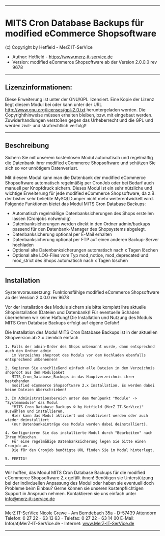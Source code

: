 <hr /> 

MITS Cron Database Backups für modified eCommerce Shopsoftware
================
(c) Copyright by Hetfield - MerZ IT-SerVice

- Author: 	Hetfield - https://www.merz-it-service.de
- Version: 	modified eCommerce Shopsoftware ab der Version 2.0.0.0 rev 9678

<hr />

Lizenzinformationen:
-------------
Diese Erweiterung ist unter der GNU/GPL lizensiert. Eine Kopie der Lizenz liegt diesem Modul bei
oder kann unter der URL http://www.gnu.org/licenses/gpl-2.0.txt heruntergeladen werden. Die
Copyrighthinweise müssen erhalten bleiben, bzw. mit eingebaut werden. Zuwiderhandlungen verstoßen
gegen das Urheberrecht und die GPL und werden zivil- und strafrechtlich verfolgt!

<hr />

Beschreibung
-------------
Sichern Sie mit unserem kostenlosen Modul automatisch und regelmäßig die Datenbank ihrer modified eCommerce Shopsoftware und schützen Sie sich so vor unnötigem Datenverlust.

Mit diesem Modul kann man die Datenbank der modified eCommerce Shopsoftware automatisch regelmäßig per CronJob oder bei Bedarf auch manuell per Knopfdruck sichern. Dieses Modul ist ein sehr nützliche und wichtige Erweiterung für jede modified eCommerce Shopsoftware, da z.B. der bisher sehr beliebte MySQLDumper nicht mehr weiterentwickelt wird.
Folgende Funktionen bietet das Modul MITS Cron Database Backups:

- Automatisch regelmäßige Datenbanksicherungen des Shops erstellen lassen (Cronjobs notwendig)
- Datenbanksicherungen werden direkt in den Ordner admin/backups passend für den Datenbank-Manager des Shopsystems abgelegt.
- Datenbanksicherung optional per E-Mail erhalten
- Datenbanksicherung optional per FTP auf einen anderen Backup-Server hochladen
- Optional alte Datenbanksicherungen automatisch nach x Tagen löschen
- Optional alte LOG-Files vom Typ mod_notice, mod_deprecated und mod_strict des Shops automatisch nach x Tagen löschen
    
<hr />

Installation
-------------
Systemvoraussetzung: Funktionsfähige modified eCommerce Shopsoftware ab der Version 2.0.0.0 rev 9678

Vor der Installation des Moduls sichern sie bitte komplett ihre aktuelle Shopinstallation (Dateien und Datenbank)!
Für eventuelle Schäden übernehmen wir keine Haftung!
Die Installation und Nutzung des Moduls MITS Cron Database Backups erfolgt auf eigene Gefahr!

Die Installation des Modul MITS Cron Database Backups ist in der aktuellen Shopversion ab 2.x ziemlich einfach.

    1. Falls der admin-Order des Shops unbenannt wurde, dann entsprechnd auch den Ordner admin 
       im Verzeichns shoproot des Moduls vor dem Hochladen ebenfalls entsprechend umbenennen!

    2. Kopieren Sie anschließend einfach alle Dateien in dem Verzeichnis shoproot aus dem Modulpaket 
       MITS_Cron_Database_Backups in das Hauptverzeichnis ihrer bestehenden 
       modified eCommerce Shopsoftware 2.x Installation. Es werden dabei keine Dateien überschrieben!

    3. Im Administrationsbereich unter dem Menüpunkt "Module" -> "Systemmodule" das Modul 
       "MITS Cron Database Backups © by Hetfield (MerZ IT-SerVice)" auswählen und installieren. 
       Hier kann das Modul aktiviert und deaktiviert werden oder auch wieder deinstalliert 
       (nur Datenbankeinträge des Moduls werden dabei deinstalliert).

    4. Konfigurieren Sie das installierte Modul durch "Bearbeiten" nach Ihren Wünschen.
       Für eine regelmäßige Datenbanksicherung legen Sie bitte einen Cronjob an.
       Die für den Cronjob benötigte URL finden Sie im Modul hinterlegt.

    5. FERTIG!

<hr />

Wir hoffen, das Modul MITS Cron Database Backups für die modified eCommerce Shopsoftware 2.x gefällt ihnen! 
Benötigen sie Unterstützung bei der indivduellen Anpassung des Modul oder haben sie eventuell doch Probleme beim Einbau? 
Gerne können sie unseren kostenpflichtigen Support in Anspruch nehmen. 
Kontaktieren sie uns einfach unter info@merz-it-service.de

<hr />

MerZ IT-SerVice
Nicole Grewe - Am Berndebach 35a - D-57439 Attendorn
Telefon: 0 27 22 - 63 13 63 - Telefax: 0 27 22 - 63 14 00
E-Mail: Info(at)MerZ-IT-SerVice.de - Internet: www.MerZ-IT-SerVice.de

<hr />
